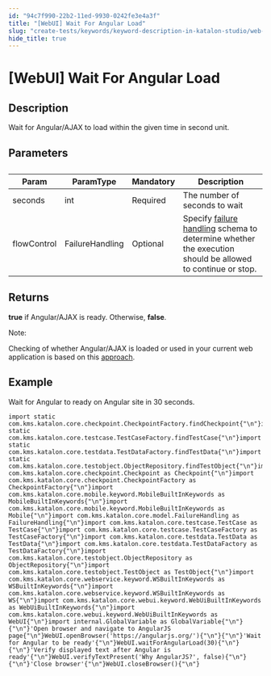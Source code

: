```yaml
---
id: "94c7f990-22b2-11ed-9930-0242fe3e4a3f"
title: "[WebUI] Wait For Angular Load"
slug: "create-tests/keywords/keyword-description-in-katalon-studio/web-ui-keywords/webui-wait-for-angular-load"
hide_title: true
---
```


# <a id="id_0" class="anchor_top_offset"/><a id="ariaid-title1" class="anchor_top_offset"/>[WebUI] Wait For Angular Load


## <a id="id_0__id_1" class="anchor_top_offset"/>Description

              
<p xmlns="http://www.w3.org/1999/xhtml" className="p">Wait for Angular/AJAX to load within the given time in second   unit.</p> 
      

## <a id="id_0__id_2" class="anchor_top_offset"/>Parameters

              
<table xmlns="http://www.w3.org/1999/xhtml" className="table anchor_top_offset" id="id_0__df13176e-5fa4-4208-b0d3-509e59c1626f"><caption /><thead className="thead"><tr className><th className="entry anchor_top_offset" id="id_0__df13176e-5fa4-4208-b0d3-509e59c1626f__entry__1">Param</th><th className="entry anchor_top_offset" id="id_0__df13176e-5fa4-4208-b0d3-509e59c1626f__entry__2">ParamType</th><th className="entry anchor_top_offset" id="id_0__df13176e-5fa4-4208-b0d3-509e59c1626f__entry__3">Mandatory</th><th className="entry anchor_top_offset" id="id_0__df13176e-5fa4-4208-b0d3-509e59c1626f__entry__4">Description</th></tr></thead><tbody className="tbody"><tr className><td className="entry" headers="id_0__df13176e-5fa4-4208-b0d3-509e59c1626f__entry__1 id_0__df13176e-5fa4-4208-b0d3-509e59c1626f__entry__2 id_0__df13176e-5fa4-4208-b0d3-509e59c1626f__entry__3 id_0__df13176e-5fa4-4208-b0d3-509e59c1626f__entry__4 ">seconds</td><td className="entry" headers="id_0__df13176e-5fa4-4208-b0d3-509e59c1626f__entry__1 id_0__df13176e-5fa4-4208-b0d3-509e59c1626f__entry__2 id_0__df13176e-5fa4-4208-b0d3-509e59c1626f__entry__3 id_0__df13176e-5fa4-4208-b0d3-509e59c1626f__entry__4 ">int</td><td className="entry" headers="id_0__df13176e-5fa4-4208-b0d3-509e59c1626f__entry__1 id_0__df13176e-5fa4-4208-b0d3-509e59c1626f__entry__2 id_0__df13176e-5fa4-4208-b0d3-509e59c1626f__entry__3 id_0__df13176e-5fa4-4208-b0d3-509e59c1626f__entry__4 ">Required</td><td className="entry" headers="id_0__df13176e-5fa4-4208-b0d3-509e59c1626f__entry__1 id_0__df13176e-5fa4-4208-b0d3-509e59c1626f__entry__2 id_0__df13176e-5fa4-4208-b0d3-509e59c1626f__entry__3 id_0__df13176e-5fa4-4208-b0d3-509e59c1626f__entry__4 ">The number of seconds to wait</td></tr><tr className><td className="entry" headers="id_0__df13176e-5fa4-4208-b0d3-509e59c1626f__entry__1 id_0__df13176e-5fa4-4208-b0d3-509e59c1626f__entry__2 id_0__df13176e-5fa4-4208-b0d3-509e59c1626f__entry__3 id_0__df13176e-5fa4-4208-b0d3-509e59c1626f__entry__4 ">flowControl</td><td className="entry" headers="id_0__df13176e-5fa4-4208-b0d3-509e59c1626f__entry__1 id_0__df13176e-5fa4-4208-b0d3-509e59c1626f__entry__2 id_0__df13176e-5fa4-4208-b0d3-509e59c1626f__entry__3 id_0__df13176e-5fa4-4208-b0d3-509e59c1626f__entry__4 ">FailureHandling</td><td className="entry" headers="id_0__df13176e-5fa4-4208-b0d3-509e59c1626f__entry__1 id_0__df13176e-5fa4-4208-b0d3-509e59c1626f__entry__2 id_0__df13176e-5fa4-4208-b0d3-509e59c1626f__entry__3 id_0__df13176e-5fa4-4208-b0d3-509e59c1626f__entry__4 ">Optional</td><td className="entry" headers="id_0__df13176e-5fa4-4208-b0d3-509e59c1626f__entry__1 id_0__df13176e-5fa4-4208-b0d3-509e59c1626f__entry__2 id_0__df13176e-5fa4-4208-b0d3-509e59c1626f__entry__3 id_0__df13176e-5fa4-4208-b0d3-509e59c1626f__entry__4 ">Specify <a className="xref" href="/docs/maintain/configure-failure-handling-settings-in-katalon-studio">failure handling</a> schema to         determine whether the execution should be allowed to continue or         stop.</td></tr></tbody></table> 
      

## <a id="id_0__id_3" class="anchor_top_offset"/>Returns

              
<p xmlns="http://www.w3.org/1999/xhtml" className="p">   <strong className="ph b">true</strong> if Angular/AJAX is ready. Otherwise,   <strong className="ph b">false</strong>.</p> 
      
<div xmlns="http://www.w3.org/1999/xhtml" className="note note note_note"><span className="note__title">Note:</span> 
  <p className="p">Checking of whether Angular/AJAX is loaded or used in your
    current web application is based on this <a className="xref j-external-link" href="http://www.swtestacademy.com/selenium-wait-javascript-angular-ajax/" target="_blank">approach</a>.</p>
</div>
      

## <a id="id_0__id_4" class="anchor_top_offset"/>Example

              
<p xmlns="http://www.w3.org/1999/xhtml" className="p">Wait for Angular to ready on Angular site in 30 seconds.</p> 
              
<pre xmlns="http://www.w3.org/1999/xhtml" className="pre codeblock"><code>import static com.kms.katalon.core.checkpoint.CheckpointFactory.findCheckpoint{"\n"}import static com.kms.katalon.core.testcase.TestCaseFactory.findTestCase{"\n"}import static com.kms.katalon.core.testdata.TestDataFactory.findTestData{"\n"}import static com.kms.katalon.core.testobject.ObjectRepository.findTestObject{"\n"}import com.kms.katalon.core.checkpoint.Checkpoint as Checkpoint{"\n"}import com.kms.katalon.core.checkpoint.CheckpointFactory as CheckpointFactory{"\n"}import com.kms.katalon.core.mobile.keyword.MobileBuiltInKeywords as MobileBuiltInKeywords{"\n"}import com.kms.katalon.core.mobile.keyword.MobileBuiltInKeywords as Mobile{"\n"}import com.kms.katalon.core.model.FailureHandling as FailureHandling{"\n"}import com.kms.katalon.core.testcase.TestCase as TestCase{"\n"}import com.kms.katalon.core.testcase.TestCaseFactory as TestCaseFactory{"\n"}import com.kms.katalon.core.testdata.TestData as TestData{"\n"}import com.kms.katalon.core.testdata.TestDataFactory as TestDataFactory{"\n"}import com.kms.katalon.core.testobject.ObjectRepository as ObjectRepository{"\n"}import com.kms.katalon.core.testobject.TestObject as TestObject{"\n"}import com.kms.katalon.core.webservice.keyword.WSBuiltInKeywords as WSBuiltInKeywords{"\n"}import com.kms.katalon.core.webservice.keyword.WSBuiltInKeywords as WS{"\n"}import com.kms.katalon.core.webui.keyword.WebUiBuiltInKeywords as WebUiBuiltInKeywords{"\n"}import com.kms.katalon.core.webui.keyword.WebUiBuiltInKeywords as WebUI{"\n"}import internal.GlobalVariable as GlobalVariable{"\n"} {"\n"}'Open browser and navigate to AngularJS page{"\n"}WebUI.openBrowser('https://angularjs.org/'){"\n"}{"\n"}'Wait for Angular to be ready'{"\n"}WebUI.waitForAngularLoad(30){"\n"}{"\n"}'Verify displayed text after Angular is ready'{"\n"}WebUI.verifyTextPresent('Why AngularJS?', false){"\n"}{"\n"}'Close browser'{"\n"}WebUI.closeBrowser(){"\n"}</code></pre> 
            
